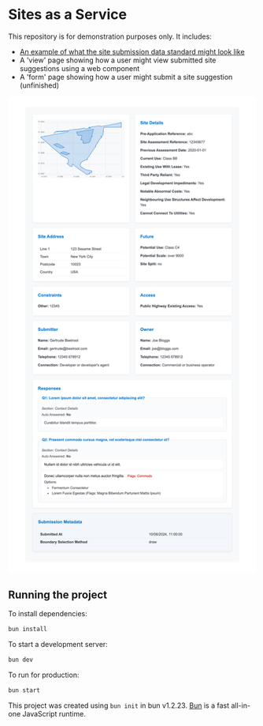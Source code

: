 # Sites as a Service

This repository is for demonstration purposes only. It includes:

- [An example of what the site submission data standard might look like](./src/types/index.ts)
- A 'view' page showing how a user might view submitted site suggestions using a web component
- A 'form' page showing how a user might submit a site suggestion (unfinished)

![screenshot of the component](image.png)

## Running the project

To install dependencies:

```bash
bun install
```

To start a development server:

```bash
bun dev
```

To run for production:

```bash
bun start
```

This project was created using `bun init` in bun v1.2.23. [Bun](https://bun.com) is a fast all-in-one JavaScript runtime.

